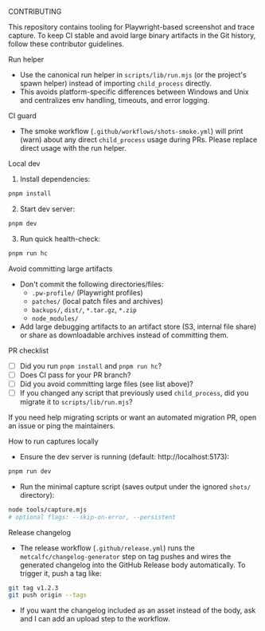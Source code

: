 CONTRIBUTING

This repository contains tooling for Playwright-based screenshot and trace capture. To keep CI stable and avoid large binary artifacts in the Git history, follow these contributor guidelines.

Run helper

- Use the canonical run helper in `scripts/lib/run.mjs` (or the project's spawn helper) instead of importing `child_process` directly.
- This avoids platform-specific differences between Windows and Unix and centralizes env handling, timeouts, and error logging.

CI guard

- The smoke workflow (`.github/workflows/shots-smoke.yml`) will print (warn) about any direct `child_process` usage during PRs. Please replace direct usage with the run helper.

Local dev

1. Install dependencies:

```bash
pnpm install
```

2. Start dev server:

```bash
pnpm dev
```

3. Run quick health-check:

```bash
pnpm run hc
```

Avoid committing large artifacts

- Don't commit the following directories/files:
  - `.pw-profile/` (Playwright profiles)
  - `patches/` (local patch files and archives)
  - `backups/`, `dist/`, `*.tar.gz`, `*.zip`
  - `node_modules/`
- Add large debugging artifacts to an artifact store (S3, internal file share) or share as downloadable archives instead of committing them.

PR checklist

- [ ] Did you run `pnpm install` and `pnpm run hc`?
- [ ] Does CI pass for your PR branch?
- [ ] Did you avoid committing large files (see list above)?
- [ ] If you changed any script that previously used `child_process`, did you migrate it to `scripts/lib/run.mjs`?

If you need help migrating scripts or want an automated migration PR, open an issue or ping the maintainers.

How to run captures locally

- Ensure the dev server is running (default: http://localhost:5173):

```bash
pnpm run dev
```

- Run the minimal capture script (saves output under the ignored `shots/` directory):

```bash
node tools/capture.mjs
# optional flags: --skip-on-error, --persistent
```

Release changelog

- The release workflow (`.github/release.yml`) runs the `metcalfc/changelog-generator` step on tag pushes and wires the generated changelog into the GitHub Release body automatically. To trigger it, push a tag like:

```bash
git tag v1.2.3
git push origin --tags
```

- If you want the changelog included as an asset instead of the body, ask and I can add an upload step to the workflow.
